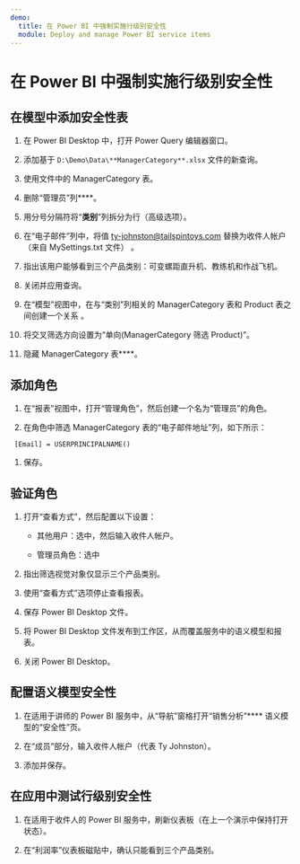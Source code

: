 ```yaml
---
demo:
  title: 在 Power BI 中强制实施行级别安全性
  module: Deploy and manage Power BI service items
---
```


# 在 Power BI 中强制实施行级别安全性

## 在模型中添加安全性表

1. 在 Power BI Desktop 中，打开 Power Query 编辑器窗口。

1. 添加基于 `D:\Demo\Data\**ManagerCategory**.xlsx` 文件的新查询。

1. 使用文件中的 ManagerCategory 表。

1. 删除“管理员”列****。

1. 用分号分隔符将“**类别**”列拆分为行（高级选项）。

1. 在“电子邮件”列中，将值 <ty-johnston@tailspintoys.com> 替换为收件人帐户（来自 MySettings.txt 文件） 。

1. 指出该用户能够看到三个产品类别：可变螺距直升机、教练机和作战飞机。

1. 关闭并应用查询。

1. 在“模型”视图中，在与“类别”列相关的 ManagerCategory 表和 Product 表之间创建一个关系 。

1. 将交叉筛选方向设置为“单向(ManagerCategory 筛选 Product)”。

1. 隐藏 ManagerCategory 表****。

## 添加角色

1. 在“报表”视图中，打开“管理角色”，然后创建一个名为“管理员”的角色。

1. 在角色中筛选 ManagerCategory 表的“电子邮件地址”列，如下所示：

  ```dax
   [Email] = USERPRINCIPALNAME()
   ```

1. 保存。

## 验证角色

1. 打开“查看方式”，然后配置以下设置：

    - 其他用户：选中，然后输入收件人帐户。

    - 管理员角色：选中

1. 指出筛选视觉对象仅显示三个产品类别。

1. 使用“查看方式”选项停止查看报表。

1. 保存 Power BI Desktop 文件。

1. 将 Power BI Desktop 文件发布到工作区，从而覆盖服务中的语义模型和报表。

1. 关闭 Power BI Desktop。

## 配置语义模型安全性

1. 在适用于讲师的 Power BI 服务中，从“导航”窗格打开“销售分析”**** 语义模型的“安全性”页。

1. 在“成员”部分，输入收件人帐户（代表 Ty Johnston）。

1. 添加并保存。

## 在应用中测试行级别安全性

1. 在适用于收件人的 Power BI 服务中，刷新仪表板（在上一个演示中保持打开状态）。

1. 在“利润率”仪表板磁贴中，确认只能看到三个产品类别。
